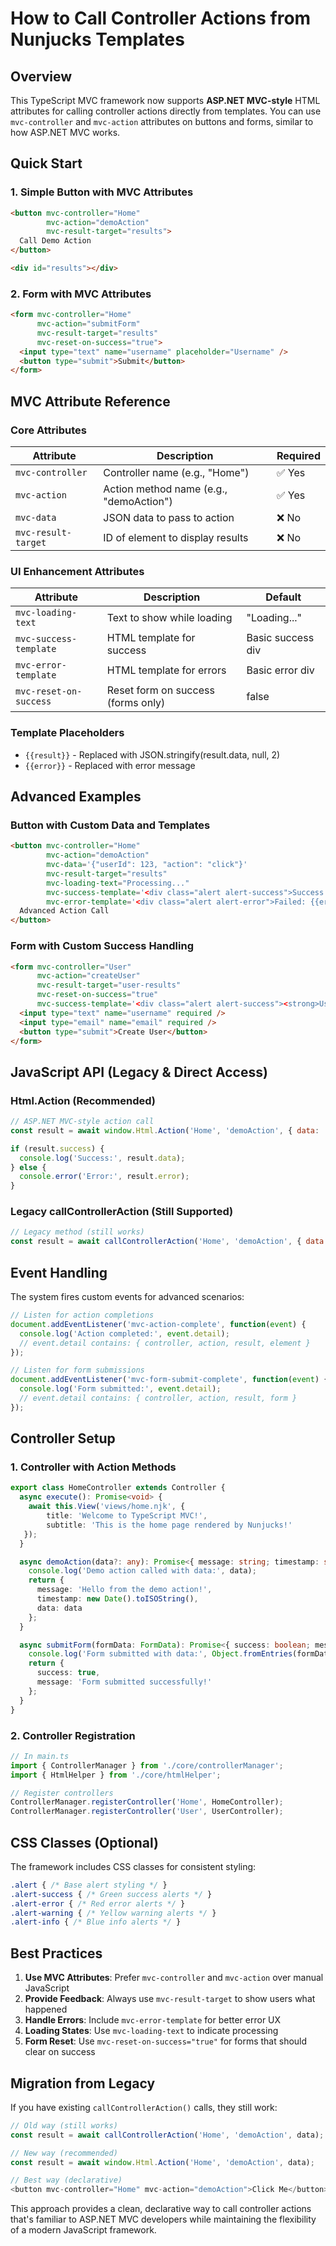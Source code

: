 # How to Call Controller Actions from Nunjucks Templates

## Overview

This TypeScript MVC framework now supports **ASP.NET MVC-style** HTML attributes for calling controller actions directly from templates. You can use `mvc-controller` and `mvc-action` attributes on buttons and forms, similar to how ASP.NET MVC works.

## Quick Start

### 1. Simple Button with MVC Attributes

```html
<button mvc-controller="Home" 
        mvc-action="demoAction" 
        mvc-result-target="results">
  Call Demo Action
</button>

<div id="results"></div>
```

### 2. Form with MVC Attributes

```html
<form mvc-controller="Home" 
      mvc-action="submitForm" 
      mvc-result-target="results"
      mvc-reset-on-success="true">
  <input type="text" name="username" placeholder="Username" />
  <button type="submit">Submit</button>
</form>
```

## MVC Attribute Reference

### Core Attributes

| Attribute | Description | Required |
|-----------|-------------|----------|
| `mvc-controller` | Controller name (e.g., "Home") | ✅ Yes |
| `mvc-action` | Action method name (e.g., "demoAction") | ✅ Yes |
| `mvc-data` | JSON data to pass to action | ❌ No |
| `mvc-result-target` | ID of element to display results | ❌ No |

### UI Enhancement Attributes

| Attribute | Description | Default |
|-----------|-------------|---------|
| `mvc-loading-text` | Text to show while loading | "Loading..." |
| `mvc-success-template` | HTML template for success | Basic success div |
| `mvc-error-template` | HTML template for errors | Basic error div |
| `mvc-reset-on-success` | Reset form on success (forms only) | false |

### Template Placeholders

- `{{result}}` - Replaced with JSON.stringify(result.data, null, 2)
- `{{error}}` - Replaced with error message

## Advanced Examples

### Button with Custom Data and Templates

```html
<button mvc-controller="Home" 
        mvc-action="demoAction" 
        mvc-data='{"userId": 123, "action": "click"}' 
        mvc-result-target="results"
        mvc-loading-text="Processing..."
        mvc-success-template='<div class="alert alert-success">Success: {{result}}</div>'
        mvc-error-template='<div class="alert alert-error">Failed: {{error}}</div>'>
  Advanced Action Call
</button>
```

### Form with Custom Success Handling

```html
<form mvc-controller="User" 
      mvc-action="createUser" 
      mvc-result-target="user-results"
      mvc-reset-on-success="true"
      mvc-success-template='<div class="alert alert-success"><strong>User Created!</strong><br>{{result}}</div>'>
  <input type="text" name="username" required />
  <input type="email" name="email" required />
  <button type="submit">Create User</button>
</form>
```

## JavaScript API (Legacy & Direct Access)

### Html.Action (Recommended)

```javascript
// ASP.NET MVC-style action call
const result = await window.Html.Action('Home', 'demoAction', { data: 'test' });

if (result.success) {
  console.log('Success:', result.data);
} else {
  console.error('Error:', result.error);
}
```

### Legacy callControllerAction (Still Supported)

```javascript
// Legacy method (still works)
const result = await callControllerAction('Home', 'demoAction', { data: 'test' });
```

## Event Handling

The system fires custom events for advanced scenarios:

```javascript
// Listen for action completions
document.addEventListener('mvc-action-complete', function(event) {
  console.log('Action completed:', event.detail);
  // event.detail contains: { controller, action, result, element }
});

// Listen for form submissions
document.addEventListener('mvc-form-submit-complete', function(event) {
  console.log('Form submitted:', event.detail);
  // event.detail contains: { controller, action, result, form }
});
```

## Controller Setup

### 1. Controller with Action Methods

```typescript
export class HomeController extends Controller {
  async execute(): Promise<void> {
    await this.View('views/home.njk', { 
        title: 'Welcome to TypeScript MVC!', 
        subtitle: 'This is the home page rendered by Nunjucks!' 
   });
  }

  async demoAction(data?: any): Promise<{ message: string; timestamp: string; data?: any }> {
    console.log('Demo action called with data:', data);
    return {
      message: 'Hello from the demo action!',
      timestamp: new Date().toISOString(),
      data: data
    };
  }

  async submitForm(formData: FormData): Promise<{ success: boolean; message: string }> {
    console.log('Form submitted with data:', Object.fromEntries(formData));
    return {
      success: true,
      message: 'Form submitted successfully!'
    };
  }
}
```

### 2. Controller Registration

```typescript
// In main.ts
import { ControllerManager } from './core/controllerManager';
import { HtmlHelper } from './core/htmlHelper';

// Register controllers
ControllerManager.registerController('Home', HomeController);
ControllerManager.registerController('User', UserController);
```

## CSS Classes (Optional)

The framework includes CSS classes for consistent styling:

```css
.alert { /* Base alert styling */ }
.alert-success { /* Green success alerts */ }
.alert-error { /* Red error alerts */ }
.alert-warning { /* Yellow warning alerts */ }
.alert-info { /* Blue info alerts */ }
```

## Best Practices

1. **Use MVC Attributes**: Prefer `mvc-controller` and `mvc-action` over manual JavaScript
2. **Provide Feedback**: Always use `mvc-result-target` to show users what happened
3. **Handle Errors**: Include `mvc-error-template` for better error UX
4. **Loading States**: Use `mvc-loading-text` to indicate processing
5. **Form Reset**: Use `mvc-reset-on-success="true"` for forms that should clear on success

## Migration from Legacy

If you have existing `callControllerAction()` calls, they still work:

```javascript
// Old way (still works)
const result = await callControllerAction('Home', 'demoAction', data);

// New way (recommended)
const result = await window.Html.Action('Home', 'demoAction', data);

// Best way (declarative)
<button mvc-controller="Home" mvc-action="demoAction">Click Me</button>
```

This approach provides a clean, declarative way to call controller actions that's familiar to ASP.NET MVC developers while maintaining the flexibility of a modern JavaScript framework.
